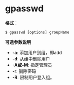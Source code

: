 # gpasswd

**格式**：
```
$ gpasswd [options] groupName
```

**可选参数说明**
* **-a**: 添加用户到组，即add
* **-d**: 从组中删除用户
* **-A或-M**: 指定管理员
* **-r**: 删除密码
* **-R**: 限制用户登入组。